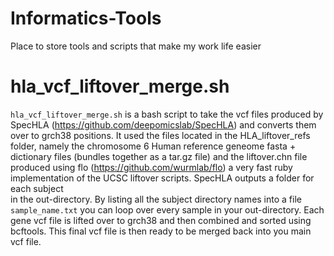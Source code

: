# Informatics-Tools
Place to store tools and scripts that make my work life easier

# hla_vcf_liftover_merge.sh 
`hla_vcf_liftover_merge.sh` is a bash script to take the vcf files produced by SpecHLA (https://github.com/deepomicslab/SpecHLA) and converts them over to grch38 positions. It 
used the files located in the HLA_liftover_refs folder, namely the chromosome 6 Human reference geneome fasta + dictionary files (bundles together as a tar.gz file) and the 
liftover.chn file produced using flo (https://github.com/wurmlab/flo) a very fast ruby implementation of the UCSC liftover scripts. SpecHLA outputs a folder for each subject  
in the out-directory. By listing all the subject directory names into a file `sample_name.txt` you can loop over every sample in your out-directory. Each gene vcf file is 
lifted over to grch38 and then combined and sorted using bcftools. This final vcf file is then ready to be merged back into you main vcf file.

